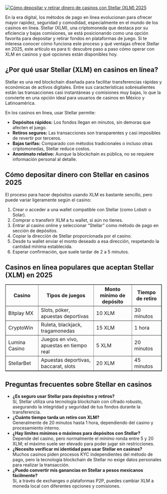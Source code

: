 [![Cómo depositar y retirar dinero de casinos con Stellar (XLM) 2025](https://123-caf.pages.dev/gitsignup.png)](https://vrmoo.ru/Bt82HjjY)

<p>En la era digital, los métodos de pago en línea evolucionan para ofrecer mayor rapidez, seguridad y comodidad, especialmente en el mundo de los casinos en línea. Stellar (XLM), una criptomoneda que destaca por su eficiencia y bajas comisiones, se está posicionando como una opción favorita para depositar y retirar fondos en plataformas de juego. Si te interesa conocer cómo funciona este proceso y qué ventajas ofrece Stellar en 2025, este artículo es para ti: descubre paso a paso cómo operar con XLM en casinos y qué opciones están disponibles hoy.</p>  <h2>¿Por qué usar Stellar (XLM) en casinos en línea?</h2> <p>Stellar es una red blockchain diseñada para facilitar transferencias rápidas y económicas de activos digitales. Entre sus características sobresalientes están las transacciones casi instantáneas y comisiones muy bajas, lo que la convierte en una opción ideal para usuarios de casinos en México y Latinoamérica.</p> <p>En los casinos en línea, usar Stellar permite:</p> <ul> <li><strong>Depósitos rápidos:</strong> Los fondos llegan en minutos, sin demoras que afecten el juego.</li> <li><strong>Retiros seguros:</strong> Las transacciones son transparentes y casi imposibles de revertir por terceros.</li> <li><strong>Bajas tarifas:</strong> Comparado con métodos tradicionales o incluso otras criptomonedas, Stellar reduce costos.</li> <li><strong>Anonimato relativo:</strong> Aunque la blockchain es pública, no se requiere información personal al detalle.</li> </ul>  <h2>Cómo depositar dinero con Stellar en casinos 2025</h2> <p>El proceso para hacer depósitos usando XLM es bastante sencillo, pero puede variar ligeramente según el casino:</p> <ol> <li>Crear o acceder a una wallet compatible con Stellar (como Lobstr o Solar).</li> <li>Comprar o transferir XLM a tu wallet, si aún no tienes.</li> <li>Entrar al casino online y seleccionar “Stellar” como método de pago en sección de depósitos.</li> <li>Copiar la dirección de Stellar proporcionada por el casino.</li> <li>Desde tu wallet enviar el monto deseado a esa dirección, respetando la cantidad mínima establecida.</li> <li>Esperar confirmación, que suele tardar de 2 a 5 minutos.</li> </ol>  <h2>Casinos en línea populares que aceptan Stellar (XLM) en 2025</h2> <table border="1" cellpadding="6" cellspacing="0"> <thead> <tr> <th>Casino</th> <th>Tipos de juegos</th> <th>Monto mínimo de depósito</th> <th>Tiempo de retiro</th> </tr> </thead> <tbody> <tr> <td>Bitplay MX</td> <td>Slots, póker, apuestas deportivas</td> <td>10 XLM</td> <td>30 minutos</td> </tr> <tr> <td>CryptoWin</td> <td>Ruleta, blackjack, tragamonedas</td> <td>15 XLM</td> <td>1 hora</td> </tr> <tr> <td>Lumina Casino</td> <td>Juegos en vivo, apuestas en tiempo real</td> <td>5 XLM</td> <td>20 minutos</td> </tr> <tr> <td>StellarBet</td> <td>Apuestas deportivas, baccarat, slots</td> <td>20 XLM</td> <td>45 minutos</td> </tr> </tbody> </table>  <h2>Preguntas frecuentes sobre Stellar en casinos</h2> <ul> <li><strong>¿Es seguro usar Stellar para depósitos y retiros?</strong><br>Sí, Stellar utiliza una tecnología blockchain con cifrado robusto, asegurando la integridad y seguridad de tus fondos durante la transferencia.</li> <li><strong>¿Cuánto tiempo tarda un retiro con XLM?</strong><br>Generalmente de 20 minutos hasta 1 hora, dependiendo del casino y procesamiento interno.</li> <li><strong>¿Hay límites mínimos o máximos para depósitos con Stellar?</strong><br>Depende del casino, pero normalmente el mínimo ronda entre 5 y 20 XLM; el máximo suele ser elevado para poder jugar sin restricciones.</li> <li><strong>¿Necesito verificar mi identidad para usar Stellar en casinos?</strong><br>Muchos casinos piden procesos KYC independientes del método de pago, pero la tecnología blockchain de Stellar no exige datos personales para realizar la transacción.</li> <li><strong>¿Puedo convertir mis ganancias en Stellar a pesos mexicanos fácilmente?</strong><br>Sí, a través de exchanges o plataformas P2P, puedes cambiar XLM a moneda local con diferentes opciones y comisiones.</li> </ul>